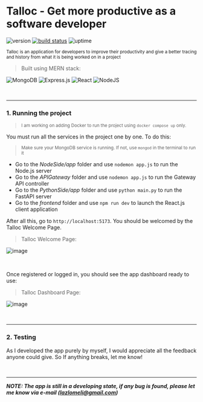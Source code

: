 # Talloc - Get more productive as a software developer

![version](https://img.shields.io/badge/version-1.0-blue)
<a href="https://circleci.com/gh/badges/shields/tree/master"><img src="https://img.shields.io/circleci/project/github/badges/shields/master" alt="build status"></a>
![uptime](https://img.shields.io/badge/uptime-100%25-brightgreen)


<sup>Talloc is an application for developers to improve their productivity and give a better tracing and history from what it is being worked on in a project</sup>

> Built using MERN stack:

![MongoDB](https://img.shields.io/badge/MongoDB-%234ea94b.svg?style=for-the-badge&logo=mongodb&logoColor=white)
![Express.js](https://img.shields.io/badge/express.js-%23404d59.svg?style=for-the-badge&logo=express&logoColor=%2361DAFB)
![React](https://img.shields.io/badge/react-%2320232a.svg?style=for-the-badge&logo=react&logoColor=%2361DAFB)
![NodeJS](https://img.shields.io/badge/node.js-6DA55F?style=for-the-badge&logo=node.js&logoColor=white)

<br />

_____________


### 1. Running the project

> <sup>I am working on adding Docker to run the project using ```docker compose up``` only.</sup>

You must run all the services in the project one by one. To do this:

> <sup>Make sure your MongoDB service is running. If not, use ```mongod``` in the terminal to run it</sup>

- Go to the *NodeSide/app* folder and use ```nodemon app.js``` to run the Node.js server
- Go to the *APIGateway* folder and use ```nodemon app.js``` to run the Gateway API controller
- Go to the *PythonSide/app* folder and use ```python main.py``` to run the FastAPI server
- Go to the *frontend* folder and use ```npm run dev``` to launch the React.js client application


After all this, go to ```http://localhost:5173```. You should be welcomed by the Talloc Welcome Page.
> Talloc Welcome Page:

![image](https://user-images.githubusercontent.com/72606659/215571173-d72c6e49-6853-4985-a620-4b7091c07318.png)

<br />

Once registered or logged in, you should see the app dashboard ready to use:
> Talloc Dashboard Page:

![image](https://user-images.githubusercontent.com/72606659/215571382-c5469611-4772-4e55-8fa8-6ebddea70b16.png)

<br />

_____________

### 2. Testing

As I developed the app purely by myself, I would appreciate all the feedback anyone could give. So If anything breaks, let me know!

<br />

_____________

***NOTE: The app is still in a developing state, if any bug is found, please let me know via e-mail (lazlomeli@gmail.com)***
